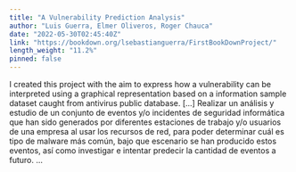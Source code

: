 ```yaml
---
title: "A Vulnerability Prediction Analysis"
author: "Luis Guerra, Elmer Oliveros, Roger Chauca"
date: "2022-05-30T02:45:40Z"
link: "https://bookdown.org/lsebastianguerra/FirstBookDownProject/"
length_weight: "11.2%"
pinned: false
---
```


I created this project with the aim to express how a vulnerability can be interpreted using a graphical representation based on a information sample dataset caught from antivirus public database. [...] Realizar un análisis y estudio de un conjunto de eventos y/o incidentes de seguridad informática que han sido generados por diferentes estaciones de trabajo y/o usuarios de una empresa al usar los recursos de red, para poder determinar cuál es tipo de malware más común, bajo que escenario se han producido estos eventos, así como investigar e intentar predecir la cantidad de eventos a futuro. ...
